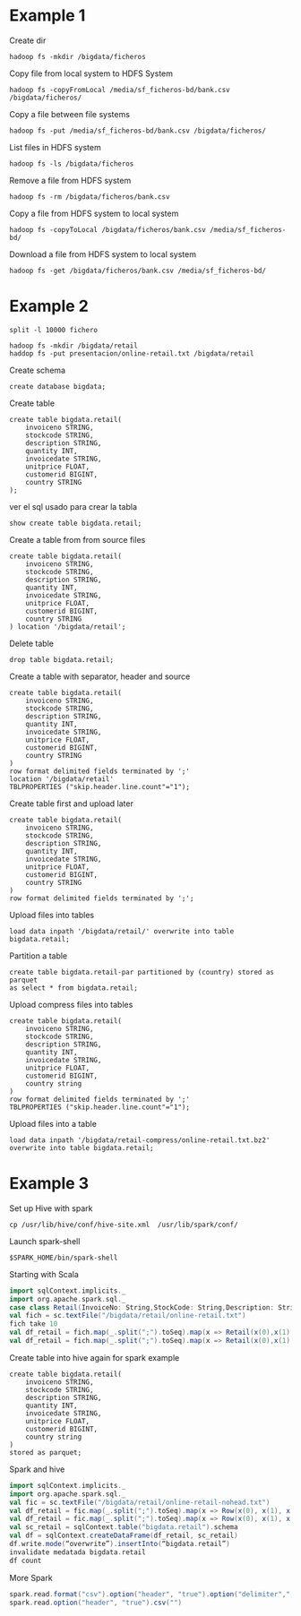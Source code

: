# Example 1
Create dir
```jshelllanguage
hadoop fs -mkdir /bigdata/ficheros
```
Copy file from local system to HDFS System
```jshelllanguage
hadoop fs -copyFromLocal /media/sf_ficheros-bd/bank.csv /bigdata/ficheros/
```
Copy a file between file systems
```jshelllanguage
hadoop fs -put /media/sf_ficheros-bd/bank.csv /bigdata/ficheros/
```
List files in HDFS system
```jshelllanguage
hadoop fs -ls /bigdata/ficheros
```
Remove a file from HDFS system
```jshelllanguage
hadoop fs -rm /bigdata/ficheros/bank.csv
```
Copy a file from HDFS system to local system
```jshelllanguage
hadoop fs -copyToLocal /bigdata/ficheros/bank.csv /media/sf_ficheros-bd/
```
Download a file from HDFS system to local system
```jshelllanguage
hadoop fs -get /bigdata/ficheros/bank.csv /media/sf_ficheros-bd/
```

# Example 2
```jshelllanguage
split -l 10000 fichero
```
```jshelllanguage
hadoop fs -mkdir /bigdata/retail
haddop fs -put presentacion/online-retail.txt /bigdata/retail
```
Create schema
```jql
create database bigdata;
```
Create table
```jql
create table bigdata.retail(
    invoiceno STRING,
    stockcode STRING,
    description STRING,
    quantity INT,
    invoicedate STRING,
    unitprice FLOAT,
    customerid BIGINT,
    country STRING
);
```
ver el sql usado para crear la tabla
````jql
show create table bigdata.retail;
````
Create a table from from source files
````jql
create table bigdata.retail(
    invoiceno STRING,
    stockcode STRING,
    description STRING,
    quantity INT,
    invoicedate STRING,
    unitprice FLOAT,
    customerid BIGINT,
    country STRING
) location '/bigdata/retail';
````
Delete table
````jql
drop table bigdata.retail;
````
Create a table with separator, header and source
````jql
create table bigdata.retail(
    invoiceno STRING,
    stockcode STRING,
    description STRING,
    quantity INT,
    invoicedate STRING,
    unitprice FLOAT,
    customerid BIGINT,
    country STRING
)
row format delimited fields terminated by ';'
location '/bigdata/retail'
TBLPROPERTIES ("skip.header.line.count"="1");
````
Create table first and upload later
````jql
create table bigdata.retail(
    invoiceno STRING,
    stockcode STRING,
    description STRING,
    quantity INT,
    invoicedate STRING,
    unitprice FLOAT,
    customerid BIGINT,
    country STRING
)
row format delimited fields terminated by ';';
````
Upload files into tables
```jshelllanguage
load data inpath '/bigdata/retail/' overwrite into table bigdata.retail;
```
Partition a table
````jql
create table bigdata.retail-par partitioned by (country) stored as parquet
as select * from bigdata.retail;
````
Upload compress files into tables
````jql
create table bigdata.retail(
    invoiceno STRING,
    stockcode STRING,
    description STRING,
    quantity INT,
    invoicedate STRING,
    unitprice FLOAT,
    customerid BIGINT,
    country string
)
row format delimited fields terminated by ';'
TBLPROPERTIES ("skip.header.line.count"="1");
````
Upload files into a table
````jshelllanguage
load data inpath '/bigdata/retail-compress/online-retail.txt.bz2' overwrite into table bigdata.retail;
````

# Example 3
Set up Hive with spark
````jshelllanguage
cp /usr/lib/hive/conf/hive-site.xml  /usr/lib/spark/conf/
````
Launch spark-shell
```jshelllanguage
$SPARK_HOME/bin/spark-shell
```
Starting with Scala
````scala
import sqlContext.implicits._
import org.apache.spark.sql._
case class Retail(InvoiceNo: String,StockCode: String,Description: String,Quantity: Integer,InvoiceDate: String, UnitPrice: Float,CustomerID: String, Country: String)
val fich = sc.textFile("/bigdata/retail/online-retail.txt")
fich take 10
val df_retail = fich.map(_.split(";").toSeq).map(x => Retail(x(0),x(1),x(2),x(3),x(4),x(5),x(6),x(7))).toDF
val df_retail = fich.map(_.split(";").toSeq).map(x => Retail(x(0),x(1),x(2),x(3).toInt,x(4),x(5).toFloat,x(6),x(7))).toDF
````
Create table into hive again for spark example
````jql
create table bigdata.retail(
    invoiceno STRING,
    stockcode STRING,
    description STRING,
    quantity INT,
    invoicedate STRING,
    unitprice FLOAT,
    customerid BIGINT,
    country string
)
stored as parquet;
````
Spark and hive
````scala
import sqlContext.implicits._
import org.apache.spark.sql._
val fic = sc.textFile("/bigdata/retail/online-retail-nohead.txt")
val df_retail = fic.map(_.split(";").toSeq).map(x => Row(x(0), x(1), x(2), x(3).toInt, x(4), x(5).replace(",",".").toFloat, x(6).toLong, x(7)))
val df_retail = fic.map(_.split(";").toSeq).map(x => Row(x(0), x(1), x(2), Option(x(3)).getOrElse("0").toInt, x(4), Option(x(5)).getOrElse("0.0").replace(",",".").toFloat, Option(x(6)).map(d => if(d.isEmpty) "0" else d).getOrElse("0").toLong, x(7)))
val sc_retail = sqlContext.table("bigdata.retail").schema
val df = sqlContext.createDataFrame(df_retail, sc_retail)
df.write.mode(“overwrite”).insertInto(“bigdata.retail”)
invalidate medatada bigdata.retail
df count
````
More Spark
````scala
spark.read.format("csv").option("header", "true").option("delimiter",";").load("")
spark.read.option("header", "true").csv("")
````